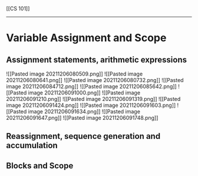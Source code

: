[[CS 101]]

---

# Variable Assignment and Scope
## Assignment statements, arithmetic expressions
![[Pasted image 20211206080509.png]]
![[Pasted image 20211206080641.png]]
![[Pasted image 20211206080732.png]]
![[Pasted image 20211206084712.png]]
![[Pasted image 20211206085642.png]]
![[Pasted image 20211206091000.png]]
![[Pasted image 20211206091210.png]]
![[Pasted image 20211206091319.png]]
![[Pasted image 20211206091424.png]]
![[Pasted image 20211206091603.png]]
![[Pasted image 20211206091634.png]]
![[Pasted image 20211206091647.png]]
![[Pasted image 20211206091748.png]]

## Reassignment, sequence generation and accumulation

## Blocks and Scope